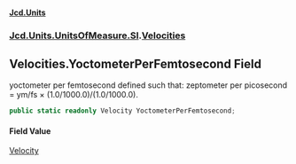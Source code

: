 #### [Jcd.Units](index.md 'index')
### [Jcd.Units.UnitsOfMeasure.SI](Jcd.Units.UnitsOfMeasure.SI.md 'Jcd.Units.UnitsOfMeasure.SI').[Velocities](Velocities.md 'Jcd.Units.UnitsOfMeasure.SI.Velocities')

## Velocities.YoctometerPerFemtosecond Field

yoctometer per femtosecond defined such that: zeptometer per picosecond = ym/fs × (1.0/1000.0)/(1.0/1000.0).

```csharp
public static readonly Velocity YoctometerPerFemtosecond;
```

#### Field Value
[Velocity](Velocity.md 'Jcd.Units.UnitTypes.Velocity')
